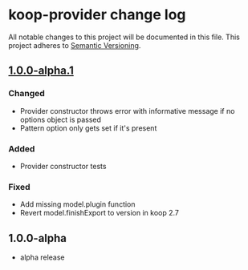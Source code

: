 # koop-provider change log

All notable changes to this project will be documented in this file.
This project adheres to [Semantic Versioning](http://semver.org/).

## [1.0.0-alpha.1]

### Changed
* Provider constructor throws error with informative message if no options object is passed
* Pattern option only gets set if it's present

### Added
* Provider constructor tests

### Fixed
* Add missing model.plugin function
* Revert model.finishExport to version in koop 2.7

## 1.0.0-alpha
* alpha release


[1.0.0-alpha.1]: https://github.com/koopjs/koop-provider/compare/v1.0.0-alpha...v1.0.0-alpha.1
